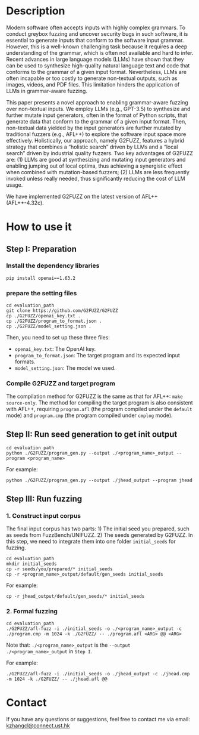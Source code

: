 # Description
Modern software often accepts inputs with highly complex grammars. To conduct greybox fuzzing and uncover security bugs in such software, it is essential to generate inputs that conform to the software input grammar. However, this is a well-known challenging task because it requires a deep understanding of the grammar, which is often not available and hard to infer. Recent advances in large language models (LLMs) have shown that they can be used to synthesize high-quality natural language text and code that conforms to the grammar of a given input format. Nevertheless, LLMs are often incapable or too costly to generate non-textual outputs, such as images, videos, and PDF files. This limitation hinders the application of LLMs in grammar-aware fuzzing.

This paper presents a novel approach to enabling grammar-aware fuzzing over non-textual inputs. We employ LLMs (e.g., GPT-3.5) to synthesize and further mutate input generators, often in the format of Python scripts, that generate data that conform to the grammar of a given input format. Then, non-textual data yielded by the input generators are further mutated by traditional fuzzers (e.g., AFL++) to explore the software input space more effectively. Holistically, our approach, namely G2FUZZ, features a hybrid strategy that combines a “holistic search” driven by LLMs and a “local search” driven by industrial quality fuzzers. Two key advantages of G2FUZZ are: (1) LLMs are good at synthesizing and mutating input generators and enabling jumping out of local optima, thus achieving a synergistic effect when combined with mutation-based fuzzers; (2) LLMs are less frequently invoked unless really needed, thus significantly reducing the cost of LLM usage. 

We have implemented G2FUZZ on the latest version of AFL++ (AFL++-4.32c).

# How to use it
## Step I: Preparation
### Install the dependency libraries
```
pip install openai==1.63.2
```

### prepare the setting files
```
cd evaluation_path
git clone https://github.com/G2FUZZ/G2FUZZ
cp ./G2FUZZ/openai_key.txt .
cp ./G2FUZZ/program_to_format.json .
cp ./G2FUZZ/model_setting.json .
```

Then, you need to set up these three files:
- `openai_key.txt`: The OpenAI key.
- `program_to_format.json`: The target program and its expected input formats.
- `model_setting.json`: The model we used.

### Compile G2FUZZ and target program
The compilation method for G2FUZZ is the same as that for AFL++: `make source-only`.
The method for compiling the target program is also consistent with AFL++, requiring `program.afl` (the program compiled under the `default` mode) and `program.cmp` (the program compiled under `cmplog` mode).


## Step II: Run seed generation to get init output
```
cd evaluation_path
python ./G2FUZZ/program_gen.py --output ./<program_name>_output --program <program_name>
```

For example:
```
python ./G2FUZZ/program_gen.py --output ./jhead_output --program jhead
```

## Step III: Run fuzzing
### 1. Construct input corpus

The final input corpus has two parts: 1) The initial seed you prepared, such as seeds from FuzzBench/UNIFUZZ. 2) The seeds generated by G2FUZZ.
In this step, we need to integrate them into one folder `initial_seeds` for fuzzing.
```
cd evaluation_path
mkdir initial_seeds
cp -r seeds/you/prepared/* initial_seeds
cp -r <program_name>_output/default/gen_seeds initial_seeds
```

For example:
```
cp -r jhead_output/default/gen_seeds/* initial_seeds
```

### 2. Formal fuzzing

```
cd evaluation_path
./G2FUZZ/afl-fuzz -i ./initial_seeds -o ./<program_name>_output -c ./program.cmp -m 1024 -k ./G2FUZZ/ -- ./program.afl <ARG> @@ <ARG>
```
Note that: `./<program_name>_output` is the `--output ./<program_name>_output` in `Step I`.

For example:
```
./G2FUZZ/afl-fuzz -i ./initial_seeds -o ./jhead_output -c ./jhead.cmp -m 1024 -k ./G2FUZZ/ -- ./jhead.afl @@
```

# Contact

If you have any questions or suggestions, feel free to contact me via email: [kzhangcl@connect.ust.hk](mailto:kzhangcl@connect.ust.hk)